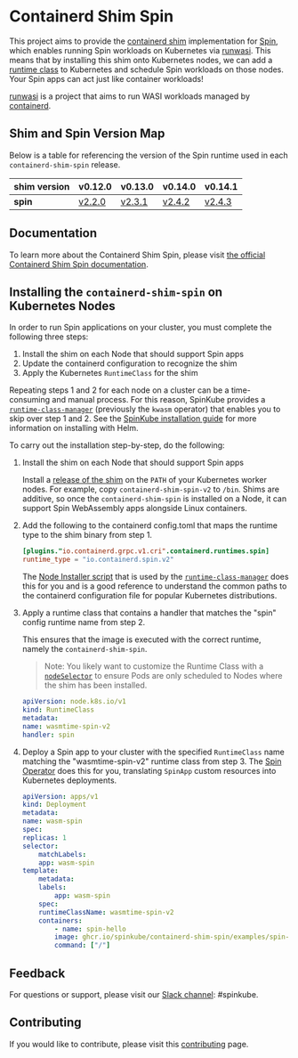 # Containerd Shim Spin

This project aims to provide the [containerd shim](https://github.com/containerd/containerd/blob/main/core/runtime/v2/README.md#runtime-shim) implementation for [Spin](https://developer.fermyon.com/spin), which enables running Spin workloads on Kubernetes via [runwasi](https://github.com/deislabs/runwasi). This means that by installing this shim onto Kubernetes nodes, we can add a [runtime class](https://kubernetes.io/docs/concepts/containers/runtime-class/) to Kubernetes and schedule Spin workloads on those nodes. Your Spin apps can act just like container workloads!

[runwasi](https://github.com/deislabs/runwasi) is a project that aims to run WASI workloads managed by [containerd](https://containerd.io/).

## Shim and Spin Version Map

Below is a table for referencing the version of the Spin runtime used in each `containerd-shim-spin` release.

| **shim version** | v0.12.0                                                                          | v0.13.0                                                                            | v0.14.0                                                                             | v0.14.1                                                                             |
| ---------------- | -------------------------------------------------------------------------------- | -------------------------------------------------------------------------------- | -------------------------------------------------------------------------------- | -------------------------------------------------------------------------------- | 
| **spin**         | [v2.2.0](https://github.com/fermyon/spin/releases/tag/v2.2.0)                    | [v2.3.1](https://github.com/fermyon/spin/releases/tag/v2.3.1)                    | [v2.4.2](https://github.com/fermyon/spin/releases/tag/v2.4.2)                    | [v2.4.3](https://github.com/fermyon/spin/releases/tag/v2.4.3)                    |

## Documentation

To learn more about the Containerd Shim Spin, please visit [the official Containerd Shim Spin documentation](https://www.spinkube.dev/docs/containerd-shim-spin/).

## Installing the `containerd-shim-spin` on Kubernetes Nodes

In order to run Spin applications on your cluster, you must complete the following three steps:

1. Install the shim on each Node that should support Spin apps
2. Update the containerd configuration to recognize the shim
3. Apply the Kubernetes `RuntimeClass` for the shim

Repeating steps 1 and 2 for each node on a cluster can be a time-consuming and manual process. For this reason, SpinKube provides a [`runtime-class-manager`](https://www.spinkube.dev/docs/runtime-class-manager/) (previously the `kwasm` operator) that enables you to skip over step 1 and 2. See the [SpinKube installation guide](https://www.spinkube.dev/docs/spin-operator/installation/installing-with-helm/) for more information on installing with Helm.

To carry out the installation step-by-step, do the following:

1. Install the shim on each Node that should support Spin apps

    Install a [release of the shim](https://github.com/spinkube/containerd-shim-spin/releases) on the `PATH` of your Kubernetes worker nodes. For example, copy `containerd-shim-spin-v2` to `/bin`. Shims are additive, so once the `containerd-shim-spin` is installed on a Node, it can support Spin WebAssembly apps alongside Linux containers.

2. Add the following to the containerd config.toml that maps the runtime type to the shim binary from step 1.

    ```toml
    [plugins."io.containerd.grpc.v1.cri".containerd.runtimes.spin]
    runtime_type = "io.containerd.spin.v2"
    ```

    The [Node Installer script](./node-installer/script/installer.sh) that is used by the [`runtime-class-manager`](https://www.spinkube.dev/docs/runtime-class-manager/) does this for you and is a good reference to understand the common paths to the containerd configuration file for popular Kubernetes distributions.

3. Apply a runtime class that contains a handler that matches the "spin" config runtime name from step 2.

    This ensures that the image is executed with the correct runtime, namely the `containerd-shim-spin`.

    > Note: You likely want to customize the Runtime Class with a [`nodeSelector`](https://kubernetes.io/docs/concepts/scheduling-eviction/assign-pod-node/#nodeselector) to ensure Pods are only scheduled to Nodes where the shim has been installed.

    ```yaml
    apiVersion: node.k8s.io/v1
    kind: RuntimeClass
    metadata:
    name: wasmtime-spin-v2
    handler: spin

    ```

4. Deploy a Spin app to your cluster with the specified `RuntimeClass` name matching the "wasmtime-spin-v2" runtime class from step 3. The [Spin Operator](../spin-operator/_index.md) does this for you, translating `SpinApp` custom resources into Kubernetes deployments.

    ```yaml
    apiVersion: apps/v1
    kind: Deployment
    metadata:
    name: wasm-spin
    spec:
    replicas: 1
    selector:
        matchLabels:
        app: wasm-spin
    template:
        metadata:
        labels:
            app: wasm-spin
        spec:
        runtimeClassName: wasmtime-spin-v2
        containers:
            - name: spin-hello
            image: ghcr.io/spinkube/containerd-shim-spin/examples/spin-rust-hello:v0.13.0
            command: ["/"]
    ```

## Feedback

For questions or support, please visit our [Slack channel](https://cloud-native.slack.com/archives/C06PC7JA1EE): #spinkube. 

## Contributing

If you would like to contribute, please visit this [contributing](https://www.spinkube.dev/docs/containerd-shim-spin/contributing/) page.